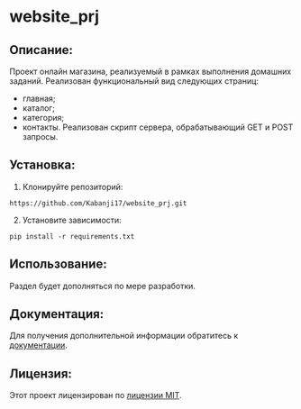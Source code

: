 # website_prj

##  Описание:
Проект онлайн магазина, реализуемый в рамках выполнения домашних заданий.
Реализован функциональный вид следующих страниц:
- главная;
- каталог;
- категория;
- контакты.
Реализован скрипт сервера, обрабатывающий GET и POST запросы.

## Установка:
1. Клонируйте репозиторий:
```
https://github.com/Kabanji17/website_prj.git
```
2. Установите зависимости:
```
pip install -r requirements.txt
```
## Использование:
Раздел будет дополняться по мере разработки.


## Документация:
Для получения дополнительной информации обратитесь к [документации](docs/README.md).

## Лицензия:

Этот проект лицензирован по [лицензии MIT](LICENSE).